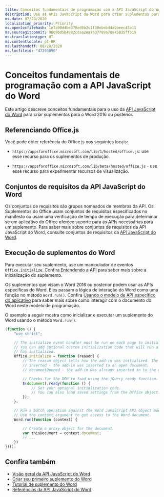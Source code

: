 ```yaml
---
title: Conceitos fundamentais de programação com a API JavaScript do Word
description: Use as APIs JavaScript do Word para criar suplementos para o Word.
ms.date: 07/28/2020
localization_priority: Priority
ms.openlocfilehash: 1e7a90d4be378ed9b2c1f30ebebd4a0beec45a11
ms.sourcegitcommit: 9609bd5b4982cdaa2ea7637709a78a45835ffb19
ms.translationtype: HT
ms.contentlocale: pt-BR
ms.lasthandoff: 08/28/2020
ms.locfileid: "47293090"
---
```

# <a name="fundamental-programming-concepts-with-the-word-javascript-api"></a>Conceitos fundamentais de programação com a API JavaScript do Word

Este artigo descreve conceitos fundamentais para o uso da [API JavaScript do Word](../reference/overview/word-add-ins-reference-overview.md) para criar suplementos para o Word 2016 ou posterior.

## <a name="referencing-officejs"></a>Referenciando Office.js

Você pode obter referência do Office.js nos seguintes locais:

- `https://appsforoffice.microsoft.com/lib/1/hosted/office.js`: use esse recurso para os suplementos de produção.

- `https://appsforoffice.microsoft.com/lib/beta/hosted/office.js` - use esse recurso para experimentar recursos de visualização.

## <a name="word-javascript-api-requirement-sets"></a>Conjuntos de requisitos da API JavaScript do Word

Os conjuntos de requisitos são grupos nomeados de membros da API. Os Suplementos do Office usam conjuntos de requisitos especificados no manifesto ou usam uma verificação de tempo de execução para determinar se um aplicativo do Office oferece suporte para as APIs necessárias para um suplemento. Para saber mais sobre conjuntos de requisitos da API JavaScript do Word, consulte conjuntos de requisitos da [API JavaScript do Word](../reference/requirement-sets/word-api-requirement-sets.md).

## <a name="running-word-add-ins"></a>Execução de suplementos do Word

Para executar seu suplemento, use um manipulador de eventos `Office.initialize`. Confira [Entendendo a API](../develop/understanding-the-javascript-api-for-office.md) para saber mais sobre a inicialização do suplemento.

Os suplementos que visam o Word 2016 ou posterior podem usar as APIs específicas do Word. Eles passam a lógica de interação do Word como uma função no método `Word.run()`. Confira [Usando o modelo de API específico do aplicativo](../develop/application-specific-api-model.md) para saber mais sobre como interagir com o documento do Word neste modelo de programação.

O exemplo a seguir mostra como inicializar e executar um suplemento do Word usando o método `Word.run()`.

```js
(function () {
    "use strict";

    // The initialize event handler must be run on each page to initialize Office JS.
    // You can add optional custom initialization code that will run after OfficeJS
    // has initialized.
    Office.initialize = function (reason) {
        // The reason object tells how the add-in was initialized. The values can be:
        // inserted - the add-in was inserted to an open document.
        // documentOpened - the add-in was already inserted in to the document and the document was opened.

        // Checks for the DOM to load using the jQuery ready function.
        $(document).ready(function () {
            // Set your optional initialization code.
            // You can also load saved settings from the Office object.
        });
    };

    // Run a batch operation against the Word JavaScript API object model.
    // Use the context argument to get access to the Word document.
    Word.run(function (context) {

        // Create a proxy object for the document.
        var thisDocument = context.document;
        // ...
    })
})();
```

## <a name="see-also"></a>Confira também

- [Visão geral da API JavaScript do Word](../reference/overview/word-add-ins-reference-overview.md)
- [Criar seu primeiro suplemento do Word](../quickstarts/word-quickstart.md)
- [Tutorial de suplemento do Word](../tutorials/word-tutorial.md)
- [Referências da API JavaScript do Word](/javascript/api/word)
